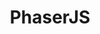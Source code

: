 ---
title: "PhaserJS"
permalink: /phaserjs
layout: list
tag: list
displayTag: phaserjs
weight: 3
---